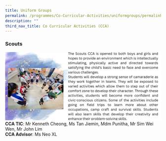 ```yaml
---
title: Uniform Groups
permalink: /programmes/Co-Curricular-Activities/uniformgroups/permalink/
description: ""
third_nav_title: Co Curricular Activities (CCA)
---
```

### **Scouts**
![](/images/Programmes/2022/CCA/CCA-17.jpg)
**CCA TIC**: Mr Kenneth Cheong, Ms Tan Jiemin, Mdm Punitha, Mr Sim Wei Wen, Mr John Lim<br>**CCA Advisor**: Ms Neo XL